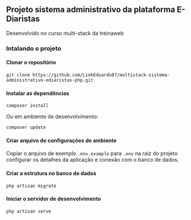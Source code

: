 ## Projeto sistema administrativo da plataforma E-Diaristas

Desenvolvido no curso multi-stack da treinaweb

### Intalando o projeto

#### Clonar o repositório

```
git clone https://github.com/LinkEduardo87/multistack-sistema-administrativo-ediaristas-php.git
```

#### Instalar as dependências

```
composer install
```

Ou em ambiente de desenvolvimento: 

```
composer update
```

#### Criar arquivo de configurações de ambiente

Copiar o arquivo de exemplo `.env.example` para `.env` na raiz do projeto
configurar os detalhes da aplicação e conexão com o banco de dados.

#### Criar a estrutura no banco de dados

```
php artisan migrate
```

#### Iniciar o servidor de desenvolvimento

```
php artisan serve
```